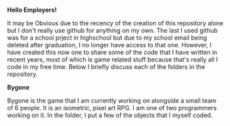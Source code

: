 **Hello Employers!**

It may be Obvious due to the recency of the creation of this repository alone but I don't really use github for anything on my own. The last I used github was for a school prject in highschool but due to my school email being deleted after graduation, I no longer have access to that one. However, I have created this now one to share some of the code that I have written in recent years, most of which is game related stuff because that's really all I code in my free time. Below I briefly discuss each of the folders in the repository.

**Bygone**

Bygone is the game that I am currently working on alongside a small team of 6 people. It is an isometric, pixel art RPG. I am one of two programmers working on it. In the folder, I put a few of the objects that I myself coded. 
